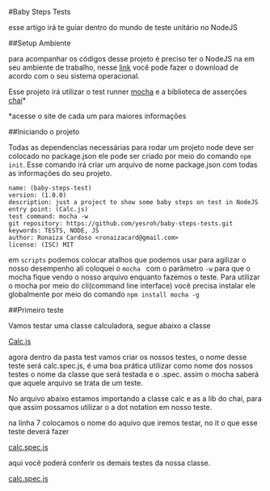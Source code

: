 #Baby Steps Tests

esse artigo irá te guiar dentro do mundo de teste unitário no NodeJS


##Setup Ambiente

para acompanhar os códigos desse projeto é preciso ter o NodeJS na em seu ambiente de trabalho, nesse [link](https://nodejs.org/en/download/current/)
você pode fazer o download de acordo com o seu sistema operacional.

Esse projeto irá utilizar o test runner [mocha](https://mochajs.org/) e a biblioteca de asserções [chai](http://chaijs.com/)*
 
 *acesse o site de cada um para maiores informações
 
##Iniciando o projeto

Todas as dependencias necessárias para rodar um projeto node deve ser colocado no package.json
ele pode ser criado por meio do comando ``npm init``. Esse comando irá criar um arquivo de nome
package.json com todas as informações do seu projeto.

    name: (baby-steps-test)
    version: (1.0.0)
    description: just a project to show some baby steps on test in NodeJS
    entry point: (Calc.js)
    test command: mocha -w
    git repository: https://github.com/yesroh/baby-steps-tests.git
    keywords: TESTS, NODE, JS
    author: Ronaiza Cardoso <ronaizacard@gmail.com>
    license: (ISC) MIT
    
em  ``scripts`` podemos colocar atalhos que podemos usar para agilizar o nosso desempenho
alí coloquei o ``mocha `` com o parâmetro ``-w`` para que o mocha fique vendo o nosso arquivo enquanto
fazemos o teste. Para utilizar o mocha por meio do cli(command line interface) você precisa instalar
ele globalmente por meio do comando ``npm install mocha -g``

##Primeiro teste

Vamos testar uma classe calculadora, segue abaixo a classe

[Calc.js](https://gist.github.com/57eb3268e54efeabf6daf4fe22b6bd69.git)
 
agora dentro da pasta test vamos criar os nossos testes, o nome desse teste será calc.spec.js, é 
uma boa prática utilizar como nome dos nossos testes o nome da classe que será testada e o .spec. 
assim o mocha saberá que aquele arquivo se trata de um teste.

No arquivo abaixo estamos importando a classe calc e as a lib do chai, para que assim possamos
utilizar o a dot notation em nosso teste.

na linha 7 colocamos o nome do aquivo que iremos testar, no it o que esse teste deverá fazer

[calc.spec.js](https://gist.github.com/0c312669526512c5c95ba969f975bcb4.git)

aqui você poderá conferir os demais testes da nossa classe.

[calc.spec.js](https://gist.github.com/62e602adf5fefc8d693390346b351915.git)